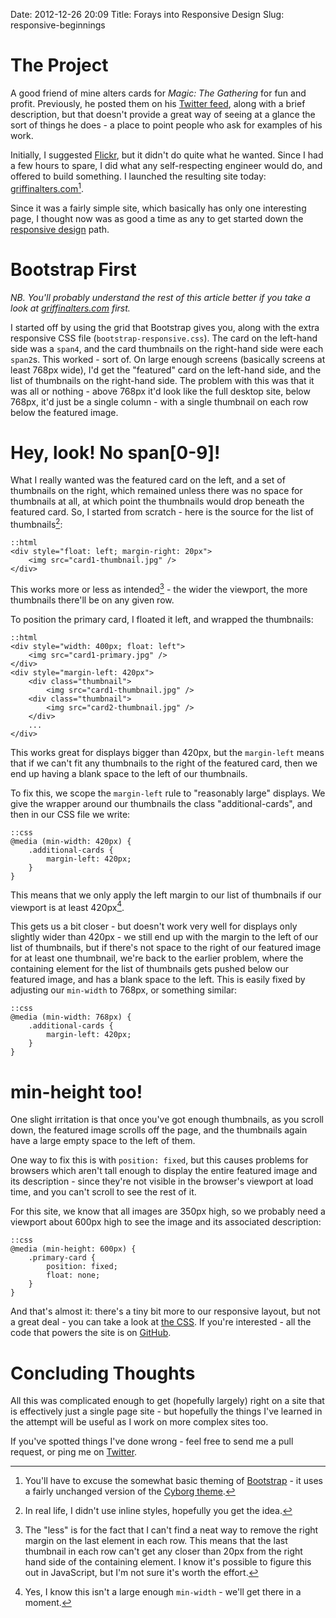 Date: 2012-12-26 20:09
Title: Forays into Responsive Design
Slug: responsive-beginnings

# The Project

A good friend of mine alters cards for *Magic: The Gathering* for fun
and profit. Previously, he posted them on his
[Twitter feed][james-twitter], along with a brief description, but
that doesn't provide a great way of seeing at a glance the sort of
things he does - a place to point people who ask for examples of his
work.

Initially, I suggested [Flickr][flickr], but it didn't do quite what
he wanted. Since I had a few hours to spare, I did what any
self-respecting engineer would do, and offered to build something. I
launched the resulting site today:
[griffinalters.com][griffin-alters][^1].

Since it was a fairly simple site, which basically has only one
interesting page, I thought now was as good a time as any to get
started down the [responsive design][responsive-design] path.

# Bootstrap First

*NB. You'll probably understand the rest of this article better if you
 take a look at [griffinalters.com][griffin-alters] first.*

I started off by using the grid that Bootstrap gives you, along with
the extra responsive CSS file (`bootstrap-responsive.css`). The card
on the left-hand side was a `span4`, and the card thumbnails on the
right-hand side were each `span2`s. This worked - sort of. On large
enough screens (basically screens at least 768px wide), I'd get the
"featured" card on the left-hand side, and the list of thumbnails on
the right-hand side. The problem with this was that it was all or
nothing - above 768px it'd look like the full desktop site, below
768px, it'd just be a single column - with a single thumbnail on each
row below the featured image.

# Hey, look! No span[0-9]!

What I really wanted was the featured card on the left, and a set of
thumbnails on the right, which remained unless there was no space for
thumbnails at all, at which point the thumbnails would drop beneath
the featured card. So, I started from scratch - here is the source for
the list of thumbnails[^2]:

    ::html
    <div style="float: left; margin-right: 20px">
        <img src="card1-thumbnail.jpg" />
    </div>

This works more or less as intended[^3] - the wider the viewport, the more
thumbnails there'll be on any given row.

To position the primary card, I floated it left, and wrapped the
thumbnails:

    ::html
    <div style="width: 400px; float: left">
        <img src="card1-primary.jpg" />
    </div>
    <div style="margin-left: 420px">
        <div class="thumbnail">
            <img src="card1-thumbnail.jpg" />
        <div class="thumbnail">
            <img src="card2-thumbnail.jpg" />
        </div>
        ...
    </div>

This works great for displays bigger than 420px, but the `margin-left`
means that if we can't fit any thumbnails to the right of the featured
card, then we end up having a blank space to the left of our
thumbnails.

To fix this, we scope the `margin-left` rule to "reasonably large"
displays. We give the wrapper around our thumbnails the class
"additional-cards", and then in our CSS file we write:

    ::css
    @media (min-width: 420px) {
        .additional-cards {
            margin-left: 420px;
        }
    }

This means that we only apply the left margin to our list of
thumbnails if our viewport is at least 420px[^4].

This gets us a bit closer - but doesn't work very well for displays
only slightly wider than 420px - we still end up with the margin to
the left of our list of thumbnails, but if there's not space to the
right of our featured image for at least one thumbnail, we're back to
the earlier problem, where the containing element for the list of
thumbnails gets pushed below our featured image, and has a blank space
to the left. This is easily fixed by adjusting our `min-width` to
768px, or something similar:

    ::css
    @media (min-width: 768px) {
        .additional-cards {
            margin-left: 420px;
        }
    }

# min-height too!

One slight irritation is that once you've got enough thumbnails, as
you scroll down, the featured image scrolls off the page, and the
thumbnails again have a large empty space to the left of them.

One way to fix this is with `position: fixed`, but this causes
problems for browsers which aren't tall enough to display the entire
featured image and its description - since they're not visible in the
browser's viewport at load time, and you can't scroll to see the rest
of it.

For this site, we know that all images are 350px high, so we probably
need a viewport about 600px high to see the image and its associated
description:

    ::css
    @media (min-height: 600px) {
        .primary-card {
            position: fixed;
            float: none;
        }
    }

And that's almost it: there's a tiny bit more to our responsive
layout, but not a great deal - you can take a look at
[the CSS][layout-css]. If you're interested - all the code that powers
the site is on [GitHub][github-squigcards].

# Concluding Thoughts

All this was complicated enough to get (hopefully largely) right on a
site that is effectively just a single page site - but hopefully the
things I've learned in the attempt will be useful as I work on more
complex sites too.

If you've spotted things I've done wrong - feel free to send me a pull
request, or ping me on [Twitter][dom-twitter].

[james-twitter]: http://www.twitter.com/JamesTMS "James' Twitter Feed"
[flickr]: http://www.flickr.com "Flickr: A photo-sharing site"
[griffin-alters]: http://www.griffinalters.com "Take a look at griffinalters.com - my first responsive site"
[bootstrap]: http://twitter.github.com/bootstrap/ "Twitter Bootstrap"
[cyborg]: http://bootswatch.com/cyborg/ "The Cyborg theme for Bootstrap"
[responsive-design]: http://www.alistapart.com/articles/responsive-web-design/ "Read Ethan Marcotte's seminal essay on Responsive Web Design, 2010"
[layout-css]: https://raw.github.com/dominicrodger/squigcards/master/squigcards/static/squigcards/css/base.css "View the CSS that lays out griffinalters.com"
[github-squigcards]: https://github.com/dominicrodger/squigcards "View the source for griffinalters.com"
[dom-twitter]: http://www.twitter.com/dominicrodger "View my Twitter profile"

[^1]: You'll have to excuse the somewhat basic theming of
      [Bootstrap][bootstrap] - it uses a fairly unchanged version of
      the [Cyborg theme][cyborg].
[^2]: In real life, I didn't use inline styles, hopefully you get the
      idea.
[^3]: The "less" is for the fact that I can't find a neat way to
      remove the right margin on the last element in each row. This
      means that the last thumbnail in each row can't get any closer
      than 20px from the right hand side of the containing element. I
      know it's possible to figure this out in JavaScript, but I'm not
      sure it's worth the effort.
[^4]: Yes, I know this isn't a large enough `min-width` - we'll get
      there in a moment.

